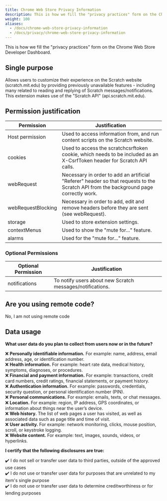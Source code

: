 ```yaml
---
title: Chrome Web Store Privacy Information
description: This is how we fill the "privacy practices" form on the Chrome Web Store Developer Dashboard.
weight: 100
aliases:
  - /docs/chrome-web-store-privacy-information
  - /docs/privacy/chrome-web-store-privacy-information
---
```


This is how we fill the "privacy practices" form on the Chrome Web Store Developer Dashboard.

## Single purpose
Allows users to customize their experience on the Scratch website (scratch.mit.edu) by providing previously unavailable features - including many related to reading and replying of Scratch messages/notifications. This extension makes use of the "Scratch API" (api.scratch.mit.edu).

## Permission justification
| Permission                  | Justification                                                                                                                         |
|-----------------------------|---------------------------------------------------------------------------------------------------------------------------------------|
| Host permission | Used to access information from, and run content scripts on the Scratch website.                                                        |
| cookies                     | Used to access the scratchcsrftoken cookie, which needs to be included as an X-CsrfToken header for Scratch API calls.                |
| webRequest                  | Necessary in order to add an artificial "Referer" header so that requests to the Scratch API from the background page correctly work. |
| webRequestBlocking          | Necessary in order to add, edit and remove headers before they are sent (see webRequest).                                                                                                                 |
| storage                     | Used to store extension settings.                                                                                                     |
| contextMenus                | Used to show the "mute for..." feature.  
| alarms                      | Used for the "mute for..." feature.

### Optional Permissions
| Optional Permission | Justification |
| -------------------- | ------------- |
| notifications | To notify users about new Scratch messages/notifications. |

## Are you using remote code?
No, I am not using remote code

## Data usage

**What user data do you plan to collect from users now or in the future?**

❌ **Personally identifiable information.** For example: name, address, email address, age, or identification number.  
❌ **Health information.** For example: heart rate data, medical history, symptoms, diagnoses, or procedures.  
❌ **Financial and payment information.** For example: transactions, credit card numbers, credit ratings, financial statements, or payment history.  
❌ **Authentication information.** For example: passwords, credentials, security question, or personal identification number (PIN).  
❌ **Personal communications.** For example: emails, texts, or chat messages.  
❌ **Location.** For example: region, IP address, GPS coordinates, or information about things near the user’s device.  
❌ **Web history.** The list of web pages a user has visited, as well as associated data such as page title and time of visit.  
❌ **User activity.** For example: network monitoring, clicks, mouse position, scroll, or keystroke logging.  
❌ **Website content.** For example: text, images, sounds, videos, or hyperlinks.

**I certify that the following disclosures are true:**

✔️ I do not sell or transfer user data to third parties, outside of the approved use cases  
✔️ I do not use or transfer user data for purposes that are unrelated to my item's single purpose  
✔️ I do not use or transfer user data to determine creditworthiness or for lending purposes